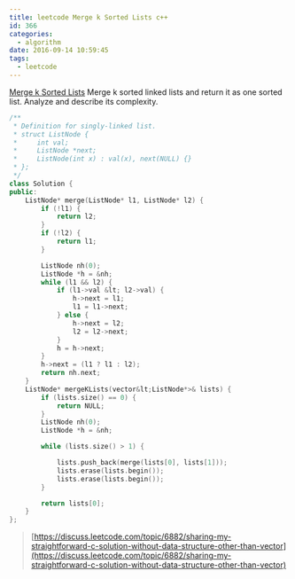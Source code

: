 ```yaml
---
title: leetcode Merge k Sorted Lists c++
id: 366
categories:
  - algorithm
date: 2016-09-14 10:59:45
tags:
  - leetcode
---
```


[Merge k Sorted Lists](https://leetcode.com/problems/merge-k-sorted-lists/) Merge k sorted linked lists and return it as one sorted list. Analyze and describe its complexity.



``` cpp
/**
 * Definition for singly-linked list.
 * struct ListNode {
 *     int val;
 *     ListNode *next;
 *     ListNode(int x) : val(x), next(NULL) {}
 * };
 */
class Solution {
public:
    ListNode* merge(ListNode* l1, ListNode* l2) {
        if (!l1) {
            return l2;
        }
        if (!l2) {
            return l1;
        }

        ListNode nh(0);
        ListNode *h = &nh;
        while (l1 && l2) {
            if (l1->val &lt; l2->val) {
                h->next = l1;
                l1 = l1->next;
            } else {
                h->next = l2;
                l2 = l2->next;
            }
            h = h->next;
        }
        h->next = (l1 ? l1 : l2);
        return nh.next;
    }
    ListNode* mergeKLists(vector&lt;ListNode*>& lists) {
        if (lists.size() == 0) {
            return NULL;
        } 
        ListNode nh(0);
        ListNode *h = &nh;

        while (lists.size() > 1) {

            lists.push_back(merge(lists[0], lists[1]));
            lists.erase(lists.begin());
            lists.erase(lists.begin());
        }

        return lists[0];
    }
};
```

> [https://discuss.leetcode.com/topic/6882/sharing-my-straightforward-c-solution-without-data-structure-other-than-vector](https://discuss.leetcode.com/topic/6882/sharing-my-straightforward-c-solution-without-data-structure-other-than-vector)